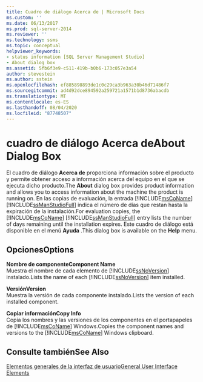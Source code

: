 ```yaml
---
title: Cuadro de diálogo Acerca de | Microsoft Docs
ms.custom: ''
ms.date: 06/13/2017
ms.prod: sql-server-2014
ms.reviewer: ''
ms.technology: ssms
ms.topic: conceptual
helpviewer_keywords:
- status information [SQL Server Management Studio]
- About dialog box
ms.assetid: 5fb6f3e9-c511-419b-b0b6-173c057e3a54
author: stevestein
ms.author: sstein
ms.openlocfilehash: ef885898893de1c0c29ca3b963a30b46d71486f7
ms.sourcegitcommit: ad4d92dce894592a259721a1571b1d8736abacdb
ms.translationtype: MT
ms.contentlocale: es-ES
ms.lasthandoff: 08/04/2020
ms.locfileid: "87748507"
---
```

# <a name="about-dialog-box"></a><span data-ttu-id="f6861-102">cuadro de diálogo Acerca de</span><span class="sxs-lookup"><span data-stu-id="f6861-102">About Dialog Box</span></span>
  <span data-ttu-id="f6861-103">El cuadro de diálogo **Acerca de** proporciona información sobre el producto y permite obtener acceso a información acerca del equipo en el que se ejecuta dicho producto.</span><span class="sxs-lookup"><span data-stu-id="f6861-103">The **About** dialog box provides product information and allows you to access information about the machine the product is running on.</span></span> <span data-ttu-id="f6861-104">En las copias de evaluación, la entrada [!INCLUDE[msCoName](../includes/msconame-md.md)] [!INCLUDE[ssManStudioFull](../includes/ssmanstudiofull-md.md)] indica el número de días que restan hasta la expiración de la instalación.</span><span class="sxs-lookup"><span data-stu-id="f6861-104">For evaluation copies, the [!INCLUDE[msCoName](../includes/msconame-md.md)] [!INCLUDE[ssManStudioFull](../includes/ssmanstudiofull-md.md)] entry lists the number of days remaining until the installation expires.</span></span> <span data-ttu-id="f6861-105">Este cuadro de diálogo está disponible en el menú **Ayuda** .</span><span class="sxs-lookup"><span data-stu-id="f6861-105">This dialog box is available on the **Help** menu.</span></span>  
  
## <a name="options"></a><span data-ttu-id="f6861-106">Opciones</span><span class="sxs-lookup"><span data-stu-id="f6861-106">Options</span></span>  
 <span data-ttu-id="f6861-107">**Nombre de componente**</span><span class="sxs-lookup"><span data-stu-id="f6861-107">**Component Name**</span></span>  
 <span data-ttu-id="f6861-108">Muestra el nombre de cada elemento de [!INCLUDE[ssNoVersion](../includes/ssnoversion-md.md)] instalado.</span><span class="sxs-lookup"><span data-stu-id="f6861-108">Lists the name of each [!INCLUDE[ssNoVersion](../includes/ssnoversion-md.md)] item installed.</span></span>  
  
 <span data-ttu-id="f6861-109">**Versión**</span><span class="sxs-lookup"><span data-stu-id="f6861-109">**Version**</span></span>  
 <span data-ttu-id="f6861-110">Muestra la versión de cada componente instalado.</span><span class="sxs-lookup"><span data-stu-id="f6861-110">Lists the version of each installed component.</span></span>  
  
 <span data-ttu-id="f6861-111">**Copiar información**</span><span class="sxs-lookup"><span data-stu-id="f6861-111">**Copy Info**</span></span>  
 <span data-ttu-id="f6861-112">Copia los nombres y las versiones de los componentes en el portapapeles de [!INCLUDE[msCoName](../includes/msconame-md.md)] Windows.</span><span class="sxs-lookup"><span data-stu-id="f6861-112">Copies the component names and versions to the [!INCLUDE[msCoName](../includes/msconame-md.md)] Windows clipboard.</span></span>  
  
## <a name="see-also"></a><span data-ttu-id="f6861-113">Consulte también</span><span class="sxs-lookup"><span data-stu-id="f6861-113">See Also</span></span>  
 [<span data-ttu-id="f6861-114">Elementos generales de la interfaz de usuario</span><span class="sxs-lookup"><span data-stu-id="f6861-114">General User Interface Elements</span></span>](general-user-interface-elements.md)  
  
  
